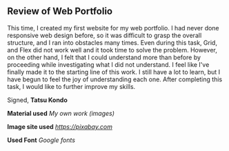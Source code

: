 ## Review of Web Portfolio ##
This time, I created my first website for my web portfolio. I had never done responsive web design before, so it was difficult to grasp the overall structure, and I ran into obstacles many times. Even during this task, Grid, and Flex did not work well and it took time to solve the problem. However, on the other hand, I felt that I could understand more than before by proceeding while investigating what I did not understand. I feel like I've finally made it to the starting line of this work. I still have a lot to learn, but I have begun to feel the joy of understanding each one. After completing this task, I would like to further improve my skills.

Signed, 
**Tatsu Kondo**


**Material used**
*My own work (images)*

**Image site used**
*https://pixabay.com*

**Used Font**
*Google fonts*